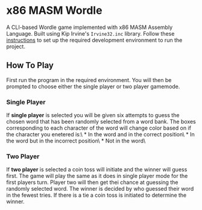 # x86 MASM Wordle
A CLI-based Wordle game implemented with x86 MASM Assembly Language. Built using Kip Irvine's `Irvine32.inc` library. 
Follow these <a name="tag" href="https://www.asmirvine.com/gettingStartedVS2022/index.htm" target="_blank">instructions</a> to set up the required development environment to run the project.
## How To Play
First run the program in the required environment. You will then be prompted to choose either the single player or two player gamemode. 
### Single Player
If **single player** is selected you will be given six attempts to guess the chosen word that has been randomly selected from a word bank. The boxes corresponding to each character of the word will change color based on if the character you enetered is:\ * In the word and in the correct position\ * In the word but in the incorrect position\ * Not in the word\
### Two Player
If **two player** is selected a coin toss will initiate and the winner will guess first. The game will play the same as it does in single player mode for the first players turn. Player two will then get thei chance at guessing the randomly selected word. The winner is decided by who guessed their word in the fewest tries. If there is a tie a coin toss is initiated to determine the winner.


